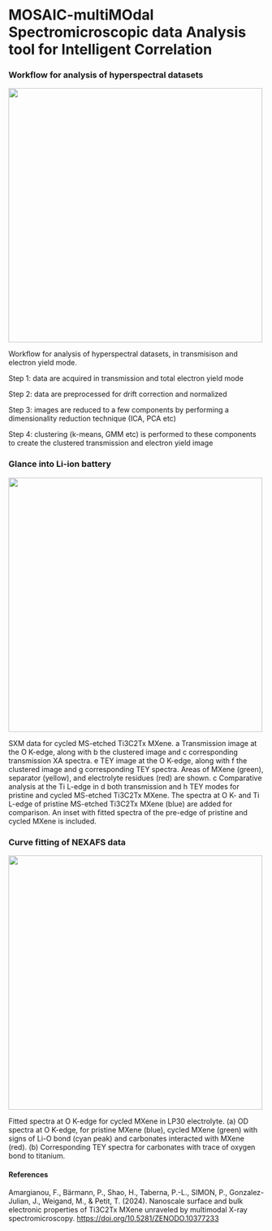 # MOSAIC-multiMOdal Spectromicroscopic data Analysis tool for Intelligent Correlation

### Workflow for analysis of hyperspectral datasets

<img src="https://github.com/artMATERIALS/hyperspectral-microspectroscopy/assets/151731956/a1223a62-beda-4fa0-b2c7-2a9e3cf57d02" width="500">

Workflow for analysis of hyperspectral datasets, in transmisison and electron yield mode.

Step 1: data are acquired in transmission and total electron yield mode

Step 2: data are preprocessed for drift correction and normalized

Step 3: images are reduced to a few components by performing a dimensionality reduction technique (ICA, PCA etc)

Step 4: clustering (k-means, GMM etc) is performed to these components to create the clustered transmission and electron yield image

### Glance into Li-ion battery

<img src="https://github.com/artMATERIALS/hyperspectral-microspectroscopy/assets/151731956/9f2ae7e2-e5d5-46b4-93c1-a901188bb551" width="500">

SXM data for cycled MS-etched Ti3C2Tx MXene. a Transmission image at the O K-edge, along with b the clustered image and c corresponding transmission XA spectra. e TEY image at the O K-edge, along with f the clustered image and g corresponding TEY spectra. Areas of MXene (green), separator (yellow), and electrolyte residues (red) are shown. c Comparative analysis at the Ti L-edge in d both transmission and h TEY modes for pristine and cycled MS-etched Ti3C2Tx MXene. The spectra at O K- and Ti L-edge of pristine MS-etched Ti3C2Tx MXene (blue) are added for comparison. An inset with fitted spectra of the pre-edge of pristine and cycled MXene is included. 

### Curve fitting of NEXAFS data

<img src="https://github.com/artMATERIALS/hyperspectral-microspectroscopy/assets/151731956/a53c329f-a57d-4a83-84b7-6a44dc61e150" width="500">

Fitted spectra at O K-edge for cycled MXene in LP30 electrolyte. (a) OD spectra at O K-edge, for pristine MXene (blue), cycled MXene (green) with signs of Li-O bond (cyan peak) and carbonates interacted with MXene (red). (b) Corresponding TEY spectra for carbonates with trace of oxygen bond to titanium.

#### References
Amargianou, F., Bärmann, P., Shao, H., Taberna, P.-L., SIMON, P., Gonzalez-Julian, J., Weigand, M., & Petit, T. (2024). Nanoscale surface and bulk electronic properties of Ti3C2Tx MXene unraveled by multimodal X-ray spectromicroscopy. https://doi.org/10.5281/ZENODO.10377233
